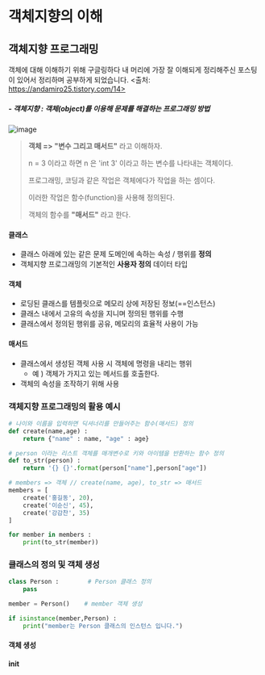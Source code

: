 # 객체지향의 이해

## 객체지향 프로그래밍

객체에 대해 이해하기 위해 구글링하다 내 머리에 가장 잘 이해되게 정리해주신 포스팅이 있어서 정리하며 공부하게 되었습니다. <출처: https://andamiro25.tistory.com/14>



##### - 객체지향 : 객체(object)를 이용해 문제를 해결하는 프로그래밍 방법

![image](https://user-images.githubusercontent.com/53211781/72809583-4303a380-3c9f-11ea-96b3-fe591a152b8a.png)

> **객체 => "변수 그리고 매서드"** 라고 이해하자. 
>
> n = 3 이라고 하면 n 은 'int 3' 이라고 하는 변수를 나타내는 객체이다. 
>
> 프로그래밍, 코딩과 같은 작업은 객체에다가 작업을 하는 셈이다. 
>
> 이러한 작업은 함수(function)을 사용해 정의된다. 
>
> 객체의 함수를 **"매서드"** 라고 한다. 



#### 클래스 

- 클래스 아래에 있는 같은 문제 도메인에 속하는 속성 / 행위를 **정의**
- 객체지향 프로그래밍의 기본적인 **사용자 정의** 데이터 타입

#### 객체

- 로딩된 클래스를 템플릿으로 메모리 상에 저장된 정보(==인스턴스)
- 클래스 내에서 고유의 속성을 지니며 정의된 행위를 수행 
- 클래스에서 정의된 행위를 공유, 메모리의 효율적 사용이 가능

#### 매서드

- 클래스에서 생성된 객체 사용 시 객체에 명령을 내리는 행위
  - 예 ) 객체가 가지고 있는 메서드를 호출한다. 
- 객체의 속성을 조작하기 위해 사용



### 객체지향 프로그래밍의 활용 예시 

```python
# 나이와 이름을 입력하면 딕셔너리를 만들어주는 함수(매서드) 정의
def create(name,age) :
    return {"name" : name, "age" : age}

# person 이라는 리스트 객체를 매개변수로 키와 아이템을 반환하는 함수 정의
def to_str(person) :
    return '{} {}'.format(person["name"],person["age"])

# members => 객체 // create(name, age), to_str => 매서드
members = [
    create('홍길동', 20),
    create('이순신', 45),
    create('강감찬', 35)
]

for member in members :
    print(to_str(member))
```



### 클래스의 정의 및 객체 생성

```python
class Person :        # Person 클래스 정의
    pass

member = Person()    # member 객체 생성

if isinstance(member,Person) :
    print("member는 Person 클래스의 인스턴스 입니다.")
```

#### 객체 생성

__init__

